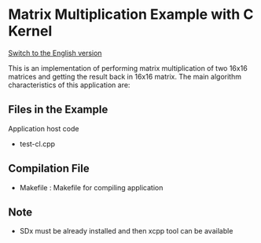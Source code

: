 Matrix Multiplication Example with C Kernel
================================
[Switch to the English version](./README.md)

This is an implementation of performing matrix multiplication of two 16x16 matrices and getting the result back in 16x16 matrix. 
The main algorithm characteristics of this application are:

Files in the Example
---------------------
Application host code

* test-cl.cpp

Compilation File
--------------------------------
* Makefile : Makefile for compiling application

Note
--------------------------------
* SDx must be already installed and then xcpp tool can be available 

